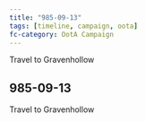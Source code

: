 ```yaml
---
title: "985-09-13"
tags: [timeline, campaign, oota]
fc-category: OotA Campaign
---
```

<span class='ob-timelines'
	data-date='985-09-13-00'
	data-title='Campaign: NAGA Adventures'
	data-class='orange'> Travel to Gravenhollow </span>
## 985-09-13
Travel to Gravenhollow
